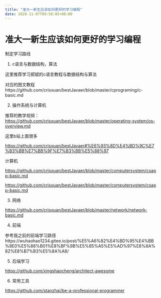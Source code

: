 ```yaml
---
title: "准大一新生应该如何更好的学习编程"
date: 2020-11-07T09:58:05+08:00
---
```


# 准大一新生应该如何更好的学习编程

制定学习路线

1. c语言与数据结构，算法

这里推荐学习郝斌的c语言教程与数据结构与算法

对应的图文教程https://github.com/crisxuan/bestJavaer/blob/master/cprograming/c-basic.md

2. 操作系统与计算机

推荐的教学视频：https://github.com/crisxuan/bestJavaer/blob/master/operating-system/os-overview.md

这里b站上面很多

https://github.com/crisxuan/bestJavaer#%E6%93%8D%E4%BD%9C%E7%B3%BB%E7%BB%9F%E7%B3%BB%E5%88%97

计算机

https://github.com/crisxuan/bestJavaer/blob/master/computersystem/csapp-basic.md

https://github.com/crisxuan/bestJavaer/blob/master/computersystem/csapp-basic.md

3. 网络

https://github.com/crisxuan/bestJavaer/blob/master/network/network-basic.md

4. 前端

参考我之前的前端学习路径https://wuhaohao1234.gitee.io/post/%E5%A6%82%E4%BD%95%E4%BB%8E0%E5%88%B01%E8%BF%9B%E5%85%A5%E5%AD%97%E8%8A%82%E8%B7%B3%E5%8A%A8/

5. 后端学习

https://github.com/xingshaocheng/architect-awesome


6. 常用工具

https://github.com/stanzhai/be-a-professional-programmer